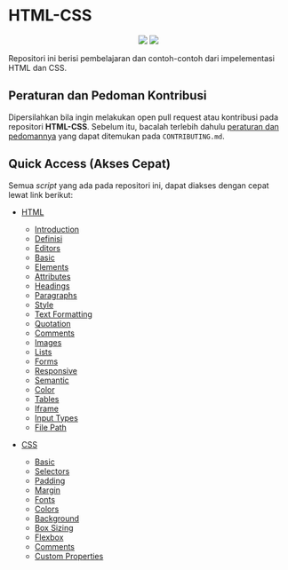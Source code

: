 # HTML-CSS

<p align="center">
    <img src="https://img.shields.io/github/workflow/status/bellshade/PHP/CI%20PHP%20PSR-12%20Linting?style=for-the-badge">
    <img src="https://img.shields.io/github/license/bellshade/PHPAlgorithm?style=for-the-badge">
</p>

Repositori ini berisi pembelajaran dan contoh-contoh dari impelementasi HTML dan CSS.

## Peraturan dan Pedoman Kontribusi

Dipersilahkan bila ingin melakukan open pull request atau kontribusi pada repositori **HTML-CSS**. Sebelum itu, bacalah terlebih dahulu [peraturan dan pedomannya](CONTRIBUTING.md) yang dapat ditemukan pada `CONTRIBUTING.md`.

## Quick Access (Akses Cepat)

Semua _script_ yang ada pada repositori ini, dapat diakses dengan cepat lewat link berikut:

- [HTML](https://github.com/bellshade/HTML-CSS/tree/main/HTML)

  - [Introduction](https://github.com/bellshade/HTML-CSS/tree/main/HTML/HTMLIntroduction)
  - [Definisi](https://github.com/bellshade/HTML-CSS/tree/main/HTML/Definisi%20HTML)
  - [Editors](https://github.com/bellshade/HTML-CSS/tree/main/HTML/HTMLEditors)
  - [Basic](https://github.com/bellshade/HTML-CSS/tree/main/HTML/HTMLBasic)
  - [Elements](https://github.com/bellshade/HTML-CSS/tree/main/HTML/HTMLElements)
  - [Attributes](https://github.com/bellshade/HTML-CSS/tree/main/HTML/HTML%20Attributes)
  - [Headings](https://github.com/bellshade/HTML-CSS/tree/main/HTML/HTML%20Headings)
  - [Paragraphs](https://github.com/bellshade/HTML-CSS/tree/main/HTML/HTML%20Paragraphs)
  - [Style](https://github.com/bellshade/HTML-CSS/tree/main/HTML/HTML%20Style)
  - [Text Formatting](https://github.com/bellshade/HTML-CSS/tree/main/HTML/HTML%20Text%20Formatting)
  - [Quotation](https://github.com/bellshade/HTML-CSS/tree/main/HTML/HTML%20Quotation)
  - [Comments](https://github.com/bellshade/HTML-CSS/tree/main/HTML/HTML%20Comments)
  - [Images](https://github.com/bellshade/HTML-CSS/tree/main/HTML/HTML%20Images)
  - [Lists](https://github.com/bellshade/HTML-CSS/tree/main/HTML/HTML%20Lists)
  - [Forms](https://github.com/bellshade/HTML-CSS/tree/main/HTML/HTMLForms)
  - [Responsive](https://github.com/bellshade/HTML-CSS/tree/main/HTML/HTML%20Responsive)
  - [Semantic](https://github.com/bellshade/HTML-CSS/tree/main/HTML/HTML%20Semantic)
  - [Color](https://github.com/bellshade/HTML-CSS/tree/main/HTML/HTMLColor)
  - [Tables](https://github.com/bellshade/HTML-CSS/tree/main/HTML/HTML%20Tables)
  - [Iframe](https://github.com/bellshade/HTML-CSS/tree/main/HTML/HTMLIFrame)
  - [Input Types](https://github.com/bellshade/HTML-CSS/tree/main/HTML/HTML%20Input%20Types)
  - [File Path](https://github.com/bellshade/HTML-CSS/tree/main/HTML/HTMLFilePath)

- [CSS](https://github.com/bellshade/HTML-CSS/tree/main/CSS)
  - [Basic](https://github.com/bellshade/HTML-CSS/tree/main/CSS/CSS%20Basic)
  - [Selectors](https://github.com/bellshade/HTML-CSS/tree/main/CSS/CSS%20Selectors)
  - [Padding](https://github.com/bellshade/HTML-CSS/tree/main/CSS/CSS%20Padding)
  - [Margin](https://github.com/bellshade/HTML-CSS/tree/main/CSS/CSS%20Margin)
  - [Fonts](https://github.com/bellshade/HTML-CSS/tree/main/CSS/CSS%20Fonts)
  - [Colors](https://github.com/bellshade/HTML-CSS/tree/main/CSS/CSS%20Colors)
  - [Background](https://github.com/bellshade/HTML-CSS/tree/main/CSS/CSS%20Background)
  - [Box Sizing](https://github.com/bellshade/HTML-CSS/tree/main/CSS/CSS%20Box%20Sizing)
  - [Flexbox](https://github.com/bellshade/HTML-CSS/tree/main/CSS/CSS%20Flexbox)
  - [Comments](https://github.com/bellshade/HTML-CSS/tree/main/CSS/CSS%20Comments)
  - [Custom Properties](https://github.com/bellshade/HTML-CSS/tree/main/CSS/CSS%20Custom%20Properties)
